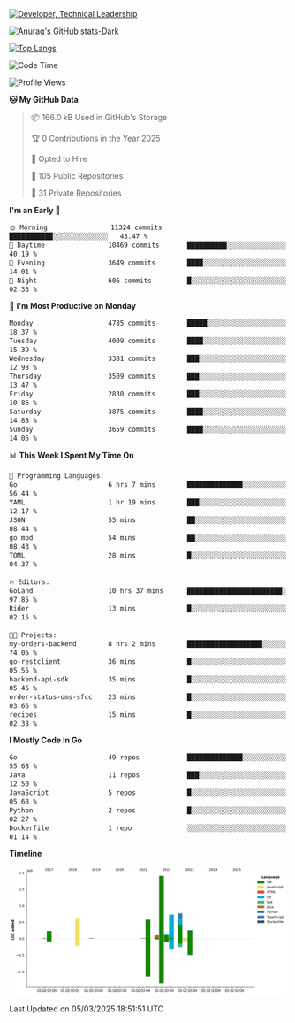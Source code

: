 <div>
  <a href="https://www.linkedin.com/in/arielpineiro/" target="_blank" rel="nofollow noopener noreferrer">
    <img src="https://img.shields.io/badge/-LinkedIn-%230077B5?style=for-the-badge&logo=linkedin&logoColor=white" alt="Developer, Technical Leadership" title="Ariel Piñeiro">
  </a>
</div>

[![Anurag's GitHub stats-Dark](https://github-readme-stats.vercel.app/api?username=arielsrv&show_icons=true&theme=dark#gh-dark-mode-only)](https://github.com/anuraghazra/github-readme-stats#gh-dark-mode-only)

[![Top Langs](https://github-readme-stats.vercel.app/api/top-langs/?username=arielsrv&layout=compact&langs_count=10&theme=dark#gh-dark-mode-only)](https://github.com/anuraghazra/github-readme-stats&theme=dark#gh-dark-mode-only)

<!--START_SECTION:waka-->
![Code Time](http://img.shields.io/badge/Code%20Time-1%2C139%20hrs%2015%20mins-blue)

![Profile Views](http://img.shields.io/badge/Profile%20Views-1-blue)

**🐱 My GitHub Data** 

> 📦 166.0 kB Used in GitHub's Storage 
 > 
> 🏆 0 Contributions in the Year 2025
 > 
> 💼 Opted to Hire
 > 
> 📜 105 Public Repositories 
 > 
> 🔑 31 Private Repositories 
 > 
**I'm an Early 🐤** 

```text
🌞 Morning                11324 commits       ███████████░░░░░░░░░░░░░░   43.47 % 
🌆 Daytime                10469 commits       ██████████░░░░░░░░░░░░░░░   40.19 % 
🌃 Evening                3649 commits        ████░░░░░░░░░░░░░░░░░░░░░   14.01 % 
🌙 Night                  606 commits         █░░░░░░░░░░░░░░░░░░░░░░░░   02.33 % 
```
📅 **I'm Most Productive on Monday** 

```text
Monday                   4785 commits        █████░░░░░░░░░░░░░░░░░░░░   18.37 % 
Tuesday                  4009 commits        ████░░░░░░░░░░░░░░░░░░░░░   15.39 % 
Wednesday                3381 commits        ███░░░░░░░░░░░░░░░░░░░░░░   12.98 % 
Thursday                 3509 commits        ███░░░░░░░░░░░░░░░░░░░░░░   13.47 % 
Friday                   2830 commits        ███░░░░░░░░░░░░░░░░░░░░░░   10.86 % 
Saturday                 3875 commits        ████░░░░░░░░░░░░░░░░░░░░░   14.88 % 
Sunday                   3659 commits        ████░░░░░░░░░░░░░░░░░░░░░   14.05 % 
```


📊 **This Week I Spent My Time On** 

```text
💬 Programming Languages: 
Go                       6 hrs 7 mins        ██████████████░░░░░░░░░░░   56.44 % 
YAML                     1 hr 19 mins        ███░░░░░░░░░░░░░░░░░░░░░░   12.17 % 
JSON                     55 mins             ██░░░░░░░░░░░░░░░░░░░░░░░   08.44 % 
go.mod                   54 mins             ██░░░░░░░░░░░░░░░░░░░░░░░   08.43 % 
TOML                     28 mins             █░░░░░░░░░░░░░░░░░░░░░░░░   04.37 % 

🔥 Editors: 
GoLand                   10 hrs 37 mins      ████████████████████████░   97.85 % 
Rider                    13 mins             █░░░░░░░░░░░░░░░░░░░░░░░░   02.15 % 

🐱‍💻 Projects: 
my-orders-backend        8 hrs 2 mins        ███████████████████░░░░░░   74.06 % 
go-restclient            36 mins             █░░░░░░░░░░░░░░░░░░░░░░░░   05.55 % 
backend-api-sdk          35 mins             █░░░░░░░░░░░░░░░░░░░░░░░░   05.45 % 
order-status-oms-sfcc    23 mins             █░░░░░░░░░░░░░░░░░░░░░░░░   03.66 % 
recipes                  15 mins             █░░░░░░░░░░░░░░░░░░░░░░░░   02.38 % 
```

**I Mostly Code in Go** 

```text
Go                       49 repos            ██████████████░░░░░░░░░░░   55.68 % 
Java                     11 repos            ███░░░░░░░░░░░░░░░░░░░░░░   12.50 % 
JavaScript               5 repos             █░░░░░░░░░░░░░░░░░░░░░░░░   05.68 % 
Python                   2 repos             █░░░░░░░░░░░░░░░░░░░░░░░░   02.27 % 
Dockerfile               1 repo              ░░░░░░░░░░░░░░░░░░░░░░░░░   01.14 % 
```



**Timeline**

![Lines of Code chart](https://raw.githubusercontent.com/arielsrv/arielsrv/main/assets/bar_graph.png)


 Last Updated on 05/03/2025 18:51:51 UTC
<!--END_SECTION:waka-->
